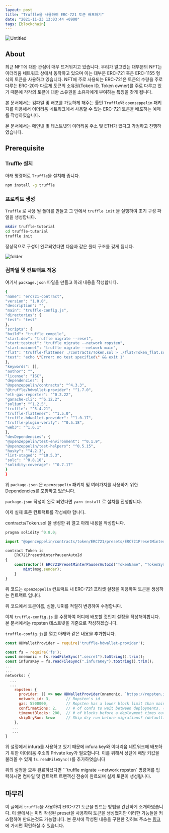 ```yaml
---
layout: post
title: "Truffle을 사용하여 ERC-721 토큰 배포하기"
date: "2021-11-23 13:03:44 +0900"
tags: [blockchain]
---
```


![Untitled](https://res.cloudinary.com/practicaldev/image/fetch/s--_fHAS3Uc--/c_imagga_scale,f_auto,fl_progressive,h_420,q_auto,w_1000/https://dev-to-uploads.s3.amazonaws.com/uploads/articles/jd23pnq93vw1fz9rlfks.png)

## About

최근 NFT에 대한 관심이 매우 뜨거워지고 있습니다. 우리가 알고있는 대부분의 NFT는 이더리움 네트워크 상에서 동작하고 있으며 이는 대부분 ERC-721 혹은 ERC-1155 형식의 토큰을 사용하고 있습니다. NFT에 주로 사용되는 ERC-721은 토큰의 수량을 주로 다루는 ERC-20과 다르게 토큰의 소유권(Token ID, Token owner)를 주로 다루고 있기 때문에 각각의 토큰에 대한 소유권을 소유자에게 부여하는 특징을 갖게 됩니다.

본 문서에서는 컴파일 및 배포를 가능하게 해주는 툴인 `Truffle`와 `openzeppelin` 패키지를 이용해서 이더리움 네트워크에서 사용할 수 있는 ERC-721 토큰을 배포하는 예제를 작성하였습니다.

본 문서에서는 메인넷 및 테스트넷의 이더리움 주소 및 ETH가 있다고 가정하고 진행하였습니다.

## Prerequisite

### Truffle 설치

아래 명령어로 `Truffle`을 설치해 줍니다. 

```bash
npm install -g truffle
```

### 프로젝트 생성

`Truffle` 로 사용 될 폴더를 만들고 그 안에서 `truffle init` 을 실행하여 초기 구성 파일을 생성합니다.

```bash
mkdir truffle-tutorial
cd truffle-tutorial
truffle init
```

정상적으로 구성이 완료되었다면 다음과 같은 폴더 구조를 갖게 됩니다.

![folder](https://i.imgur.com/xYkPBpj.png)

### 컴파일 및 컨트랙트 적용

여기서 `package.json` 파일을 만들고 아래 내용을 작성합니다.

```bash
{
"name": "erc721-contract",
"version": "1.0.0",
"description": "",
"main": "truffle-config.js",
"directories": {
"test": "test"
},
"scripts": {
"build": "truffle compile",
"start:dev": "truffle migrate --reset",
"start:testnet": "truffle migrate --network ropsten",
"start:mainnet": "truffle migrate --network main",
"flat": "truffle-flattener ./contracts/Token.sol > ./flat/Token_flat.sol",
"test": "echo \"Error: no test specified\" && exit 1"
},
"keywords": [],
"author": "",
"license": "ISC",
"dependencies": {
"@openzeppelin/contracts": "^4.3.3",
"@truffle/hdwallet-provider": "^1.7.0",
"eth-gas-reporter": "^0.2.22",
"ganache-cli": "^6.12.2",
"solium": "^1.2.5",
"truffle": "^5.4.21",
"truffle-flattener": "^1.5.0",
"truffle-hdwallet-provider": "^1.0.17",
"truffle-plugin-verify": "^0.5.18",
"web3": "^1.6.1"
},
"devDependencies": {
"@openzeppelin/test-environment": "^0.1.9",
"@openzeppelin/test-helpers": "^0.5.15",
"husky": "^4.2.3",
"lint-staged": "^10.5.3",
"solc": "^0.8.10",
"solidity-coverage": "^0.7.17"
}
}
```

위 `package.json` 은 `openzeppelin` 패키지 및 여러가지를 사용하기 위한 Dependencies를 포함하고 있습니다.

`package.json` 작성이 완료 되었다면 `yarn install` 로 설치를 진행합니다.

이제 실제 토큰 컨트랙트를 작성해야 합니다.

contracts/Token.sol 을 생성한 뒤 열고 아래 내용을 작성합니다.

```ts
pragma solidity ^0.8.0;

import "@openzeppelin/contracts/token/ERC721/presets/ERC721PresetMinterPauserAutoId.sol";

contract Token is 
    ERC721PresetMinterPauserAutoId
{
    constructor() ERC721PresetMinterPauserAutoId("TokenName", "TokenSymbol","baseTokenURI") {
        mint(msg.sender);
    }
}
```

위 코드는 `openzeppelin` 컨트랙트 내 ERC-721 프리셋 설정을 이용하여 토큰을 생성하는 컨트랙트 입니다.

위 코드에서 토큰이름, 심볼, URI를 적절히 변경하여 수정합니다.

이제 `truffle-config.js` 를 수정하여 어디에 배포할 것인지 설정을 작성해야합니다. 본 문서에서는 ropsten 테스트넷을 기준으로 작성하겠습니다.

`truffle-config.js`를 열고 아래와 같은 내용을 추가합니다.

```js
const HDWalletProvider = require('truffle-hdwallet-provider');

const fs = require('fs');
const mnemonic = fs.readFileSync(".secret").toString().trim();
const infuraKey = fs.readFileSync(".infuraKey").toString().trim();
...
...
networks: {
  ...
  ...
    ropsten: {
      provider: () => new HDWalletProvider(mnemonic, `https://ropsten.infura.io/v3/${infuraKey}`),
      network_id: 3,       // Ropsten's id
      gas: 5500000,        // Ropsten has a lower block limit than mainnet
      confirmations: 2,    // # of confs to wait between deployments. (default: 0)
      timeoutBlocks: 200,  // # of blocks before a deployment times out  (minimum/default: 50)
      skipDryRun: true     // Skip dry run before migrations? (default: false for public nets )
    },
   ...
   ...
}
```

위 설정에서 infura를 사용하고 있기 때문에 infura key와 이더리움 네트워크에 배포하기 위한 이더리움 주소의 Private key가 필요합니다. 이를 위해서 상단에 해당 키값을 불러올 수 있게 `fs.readFileSync()`를 추가하엿습니다

위의 설정을 모두 완료하셨다면 ```truffle migrate --network ropsten` 명령어를 입력하시면 컴파일 및 컨트랙트 트랜잭션 전송이 완료되며 실제 토큰이 생성됩니다.

## 마무리

이 글에서 `truffle`을 사용하여 ERC-721 토큰을 만드는 방법을 간단하게 소개하였습니다. 이 글에서는 미리 작성된 preset을 사용하여 토큰을 생성했지만 이러한 기능들을 커스텀하여 만드는것도 가능합니다. 본 문서에 작성된 내용을 구현한 깃허브 주소는 [링크](https://github.com/sweatpotato13/erc721-token-contract) 에 가시면 확인하실 수 있습니다.

